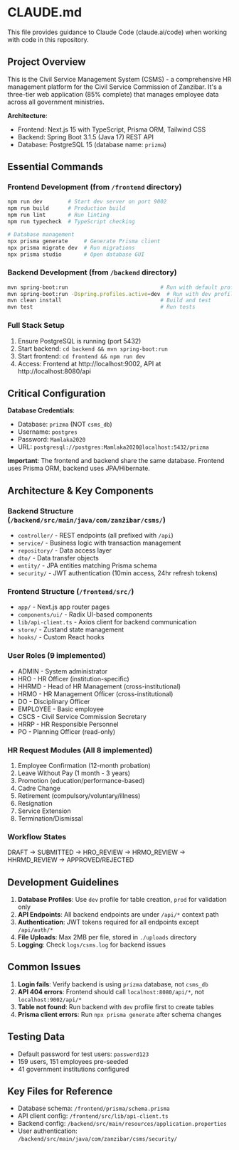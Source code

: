 # CLAUDE.md

This file provides guidance to Claude Code (claude.ai/code) when working with code in this repository.

## Project Overview

This is the Civil Service Management System (CSMS) - a comprehensive HR management platform for the Civil Service Commission of Zanzibar. It's a three-tier web application (85% complete) that manages employee data across all government ministries.

**Architecture**:
- Frontend: Next.js 15 with TypeScript, Prisma ORM, Tailwind CSS
- Backend: Spring Boot 3.1.5 (Java 17) REST API
- Database: PostgreSQL 15 (database name: `prizma`)

## Essential Commands

### Frontend Development (from `/frontend` directory)
```bash
npm run dev        # Start dev server on port 9002
npm run build      # Production build
npm run lint       # Run linting
npm run typecheck  # TypeScript checking

# Database management
npx prisma generate     # Generate Prisma client
npx prisma migrate dev  # Run migrations
npx prisma studio       # Open database GUI
```

### Backend Development (from `/backend` directory)
```bash
mvn spring-boot:run                             # Run with default profile
mvn spring-boot:run -Dspring.profiles.active=dev  # Run with dev profile (creates tables)
mvn clean install                               # Build and test
mvn test                                        # Run tests
```

### Full Stack Setup
1. Ensure PostgreSQL is running (port 5432)
2. Start backend: `cd backend && mvn spring-boot:run`
3. Start frontend: `cd frontend && npm run dev`
4. Access: Frontend at http://localhost:9002, API at http://localhost:8080/api

## Critical Configuration

**Database Credentials**:
- Database: `prizma` (NOT `csms_db`)
- Username: `postgres`
- Password: `Mamlaka2020`
- URL: `postgresql://postgres:Mamlaka2020@localhost:5432/prizma`

**Important**: The frontend and backend share the same database. Frontend uses Prisma ORM, backend uses JPA/Hibernate.

## Architecture & Key Components

### Backend Structure (`/backend/src/main/java/com/zanzibar/csms/`)
- `controller/` - REST endpoints (all prefixed with `/api`)
- `service/` - Business logic with transaction management
- `repository/` - Data access layer
- `dto/` - Data transfer objects
- `entity/` - JPA entities matching Prisma schema
- `security/` - JWT authentication (10min access, 24hr refresh tokens)

### Frontend Structure (`/frontend/src/`)
- `app/` - Next.js app router pages
- `components/ui/` - Radix UI-based components
- `lib/api-client.ts` - Axios client for backend communication
- `store/` - Zustand state management
- `hooks/` - Custom React hooks

### User Roles (9 implemented)
- ADMIN - System administrator
- HRO - HR Officer (institution-specific)
- HHRMD - Head of HR Management (cross-institutional)
- HRMO - HR Management Officer (cross-institutional)
- DO - Disciplinary Officer
- EMPLOYEE - Basic employee
- CSCS - Civil Service Commission Secretary
- HRRP - HR Responsible Personnel
- PO - Planning Officer (read-only)

### HR Request Modules (All 8 implemented)
1. Employee Confirmation (12-month probation)
2. Leave Without Pay (1 month - 3 years)
3. Promotion (education/performance-based)
4. Cadre Change
5. Retirement (compulsory/voluntary/illness)
6. Resignation
7. Service Extension
8. Termination/Dismissal

### Workflow States
DRAFT → SUBMITTED → HRO_REVIEW → HRMO_REVIEW → HHRMD_REVIEW → APPROVED/REJECTED

## Development Guidelines

1. **Database Profiles**: Use `dev` profile for table creation, `prod` for validation only
2. **API Endpoints**: All backend endpoints are under `/api/*` context path
3. **Authentication**: JWT tokens required for all endpoints except `/api/auth/*`
4. **File Uploads**: Max 2MB per file, stored in `./uploads` directory
5. **Logging**: Check `logs/csms.log` for backend issues

## Common Issues

1. **Login fails**: Verify backend is using `prizma` database, not `csms_db`
2. **API 404 errors**: Frontend should call `localhost:8080/api/*`, not `localhost:9002/api/*`
3. **Table not found**: Run backend with `dev` profile first to create tables
4. **Prisma client errors**: Run `npx prisma generate` after schema changes

## Testing Data

- Default password for test users: `password123`
- 159 users, 151 employees pre-seeded
- 41 government institutions configured

## Key Files for Reference

- Database schema: `/frontend/prisma/schema.prisma`
- API client config: `/frontend/src/lib/api-client.ts`
- Backend config: `/backend/src/main/resources/application.properties`
- User authentication: `/backend/src/main/java/com/zanzibar/csms/security/`